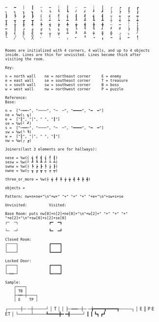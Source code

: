 	─	━	│	┃	┄	┅	┆	┇	┈	┉	┊	┋	┌	┍	┎	┏
	┐	┑	┒	┓	└	┕	┖	┗	┘	┙	┚	┛	├	┝	┞	┟
	┠	┡	┢	┣	┤	┥	┦	┧	┨	┩	┪	┫	┬	┭	┮	┯
	┰	┱	┲	┳	┴	┵	┶	┷	┸	┹	┺	┻	┼	┽	┾	┿
	╀	╁	╂	╃	╄	╅	╆	╇	╈	╉	╊	╋	╌	╍	╎	╏
	═	║	╒	╓	╔	╕	╖	╗	╘	╙	╚	╛	╜	╝	╞	╟
	╠	╡	╢	╣	╤	╥	╦	╧	╨	╩	╪	╫	╬	╭	╮	╯
	╰	╱	╲	╳	╴	╵	╶	╷	╸	╹	╺	╻	╼	╽	╾	╿


    Rooms are initialized with 4 corners, 4 walls, and up to 4 objects inside. Lines are thin for unvisited. Lines become thick after visiting the room.

    Key:

    n = north wall    ne = northeast corner     E = enemy
    e = east wall     se = southeast corner     T = treasure
    s = south wall    sw = southwest corner     B = boss
    w = west wall     nw = northwest corner     P = puzzle

    Reference:
    Base:

    n =  ["─══─", "────", "─  ─", "━━━━", "━  ━"]   
    ne = %w(┐ ┓)                 
    e =  ["║", "│", " ", "┃"]
    se = %w(┘ ┛)                
    s =  ["─══─", "────", "─  ─", "━━━━", "━  ━"] 
    sw = %w(└ ┗)    
    w =  ["║", "│", " ", "┃"]     
    nw = %w(┌ ┏)

    Joiners(last 3 elements are for hallways): 
    
    nese = %w(┤ ┪ ┩ ┫ ┧ ┦ ┨)
    sesw = %w(┴	┹ ┺ ┻ ┵ ┶ ┷)
    swnw = %w(├ ┡ ┢ ┣ ┞ ┟ ┠)
    nwne = %w(┬ ┱ ┲ ┳ ┭ ┮ ┯)

    three_or_more = %w(┼ ╅ ╃ ╄ ╆ ╈ ╉ ╇ ╊ ╋)

    objects = 

    Pattern: nw+n+ne+"\n"+w+" "+" "+" "+" "+e+"\n"+sw+s+se

    Unvisited:          Visited:

    Base Room: puts nw[0]+n[2]+ne[0]+"\n"+w[2]+" "+" "+" "+" "+e[2]+"\n"+sw[0]+s[2]+se[0]
    ┌─  ─┐              ┏━  ━┓
                              
    └─  ─┘              ┗━  ━┛

    Closed Room:
    ┌────┐              ┏━━━━┓
    │    │              ┃    ┃                              
    └────┘              ┗━━━━┛

    Locked Door:
    ┌────┐              ┏━━━━┓
    │    │              ┃    ┃
    └─══─┘              ┗━══━┛

    Sample:
        ┌────┐
        │ TB │
        ├─══─┼────┐
        │ E    TP │
   ┌────┼─  ─┼────┘
   │ T  │    │
   ├─══─┼─  ─╆━━━━┳━━━━┱────┐
   │ E       ║ P    E    ET │
   └────┴────┺━━━━╋━  ━╉────┘
                  ┃    ┃
                  ┗┓  ┏┛